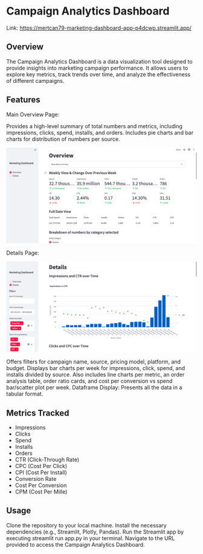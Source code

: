 # Campaign Analytics Dashboard

Link: https://mertcan79-marketing-dashboard-app-p4dcwp.streamlit.app/

## Overview
The Campaign Analytics Dashboard is a data visualization tool designed to provide insights into marketing campaign performance. It allows users to explore key metrics, track trends over time, and analyze the effectiveness of different campaigns.

## Features
Main Overview Page: 

Provides a high-level summary of total numbers and metrics, including impressions, clicks, spend, installs, and orders. Includes pie charts and bar charts for distribution of numbers per source.

![Main Overview](img/main.png)

Details Page: 

![Details Page](img/details.png)

Offers filters for campaign name, source, pricing model, platform, and budget. Displays bar charts per week for impressions, click, spend, and installs divided by source. Also includes line charts per metric, an order analysis table, order ratio cards, and cost per conversion vs spend bar/scatter plot per week. Dataframe Display: Presents all the data in a tabular format.

## Metrics Tracked
- Impressions
- Clicks
- Spend
- Installs
- Orders
- CTR (Click-Through Rate)
- CPC (Cost Per Click)
- CPI (Cost Per Install)
- Conversion Rate
- Cost Per Conversion
- CPM (Cost Per Mille)

## Usage
Clone the repository to your local machine.
Install the necessary dependencies (e.g., Streamlit, Plotly, Pandas).
Run the Streamlit app by executing streamlit run app.py in your terminal.
Navigate to the URL provided to access the Campaign Analytics Dashboard.